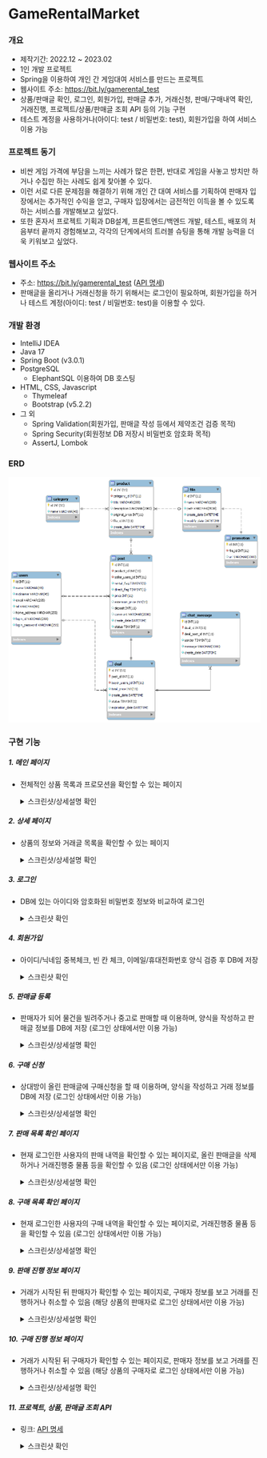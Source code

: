 # GameRentalMarket

### 개요
- 제작기간: 2022.12 ~ 2023.02
- 1인 개발 프로젝트
- Spring을 이용하여 개인 간 게임대여 서비스를 만드는 프로젝트
- 웹사이트 주소: https://bit.ly/gamerental_test
- 상품/판매글 확인, 로그인, 회원가입, 판매글 추가, 거래신청, 판매/구매내역 확인, 거래진행, 프로젝트/상품/판매글 조회 API 등의 기능 구현
- 테스트 계정을 사용하거나(아이디: test / 비밀번호: test), 회원가입을 하여 서비스 이용 가능

### 프로젝트 동기
- 비싼 게임 가격에 부담을 느끼는 사례가 많은 한편, 반대로 게임을 사놓고 방치만 하거나 수집만 하는 사례도 쉽게 찾아볼 수 있다.
- 이런 서로 다른 문제점을 해결하기 위해 개인 간 대여 서비스를 기획하여 판매자 입장에서는 추가적인 수익을 얻고, 구매자 입장에서는 금전적인 이득을 볼 수 있도록 하는 서비스를 개발해보고 싶었다.
- 또한 혼자서 프로젝트 기획과 DB설계, 프론트엔드/백엔드 개발, 테스트, 배포의 처음부터 끝까지 경험해보고, 각각의 단계에서의 트러블 슈팅을 통해 개발 능력을 더욱 키워보고 싶었다.

### 웹사이트 주소
- 주소: https://bit.ly/gamerental_test ([API 명세](https://port-0-gamerentalmarket-1b5xkk2fldcqafwk.gksl2.cloudtype.app/swagger-ui/index.html))
- 판매글을 올리거나 거래신청을 하기 위해서는 로그인이 필요하며, 회원가입을 하거나 테스트 계정(아이디: test / 비밀번호: test)을 이용할 수 있다.

### 개발 환경
- IntelliJ IDEA
- Java 17
- Spring Boot (v3.0.1)
- PostgreSQL 
  - ElephantSQL 이용하여 DB 호스팅
- HTML, CSS, Javascript
  - Thymeleaf
  - Bootstrap (v5.2.2)
- 그 외
  - Spring Validation(회원가입, 판매글 작성 등에서 제약조건 검증 목적)
  - Spring Security(회원정보 DB 저장시 비밀번호 암호화 목적)
  - AssertJ, Lombok

### ERD
<img src="./docs/ERD.png" width="600">

### 구현 기능
##### 1. 메인 페이지
- 전체적인 상품 목록과 프로모션을 확인할 수 있는 페이지
  <details>
  <summary>스크린샷/상세설명 확인</summary>

  <img src="https://user-images.githubusercontent.com/79515820/219845039-63475bc8-5600-4a59-8286-4b3dbf8810e2.png" width="500">

  - 1-1. 네비게이션 바(GNB)
    - 각 카테고리를 누르면 해당 카테고리의 상품만을 표시함
    - 로그인이 되어 있지 않다면 로그인 버튼이 노출되며, 로그인 상태라면 나의 거래정보와 로그아웃 버튼이 노출됨
  - 1-2. 프로모션
    - DB에 존재하는 프로모션 정보를 보여줌
    - 상품 관련 프로모션의 경우 클릭 시 해당 상품으로 이동
  - 1-3. 상품 목록
    - 모든/선택한 카테고리의 상품 정보 확인 가능
    - "빌려주기" 버튼을 클릭하면 해당 상품의 판매글 작성 페이지로 이동하며, "빌려쓰기" 버튼을 선택하면 해당 상품의 상세 페이지(거래 목록)로 이동함
    - 렌탈(게임 대여) 재고가 있을 경우 렌탈 최저가가 표시되며, 재고가 없을 경우 중고 최저가가 표시됨
    - 모든 재고가 없을 경우 "재고 없음" 문구가 노출됨
  - 1-4. 더보기
    - 추가 데이터를 가져오고 그 결과가 화면에 노출됨
    - 더 보여줄 데이터가 없다면 더보기 버튼은 사라짐
  </details>
##### 2. 상세 페이지
- 상품의 정보와 거래글 목록을 확인할 수 있는 페이지
  <details>
  <summary>스크린샷/상세설명 확인</summary>

  <img src="https://user-images.githubusercontent.com/79515820/219845134-28c41ad1-515e-4b6d-be0e-b64eec0048de.png" width="600">

  - 2-1. 상품 정보
  - 2-2. 분류선택
    - 렌탈하기/중고구매 버튼을 클릭하면 해당 분류의 판매글 목록(2-3)이 표시됨
  - 2-3. 판매글 목록
    - 선택한 분류에 해당하는 거래글들이 표시되며, 직거래인 경우 판매자의 대략적인 주소도 함께 표시됨
    - 각각의 행을 클릭하면 해당 판매글에 대한 상세 정보와 구매신청 버튼이 표시됨
  </details>
##### 3. 로그인
- DB에 있는 아이디와 암호화된 비밀번호 정보와 비교하여 로그인
  <details>
  <summary>스크린샷 확인</summary>

  <img src="https://user-images.githubusercontent.com/79515820/219845135-94704667-3e2f-4936-8e23-1c8c788925d1.png" width="400">
  </details>
##### 4. 회원가입
- 아이디/닉네임 중복체크, 빈 칸 체크, 이메일/휴대전화번호 양식 검증 후 DB에 저장
  <details>
  <summary>스크린샷 확인</summary>

  <img src="https://user-images.githubusercontent.com/79515820/219845136-7cef8d39-aaf7-4e49-8c64-dc31f46c44f2.png" width="400">
  </details>
##### 5. 판매글 등록
- 판매자가 되어 물건을 빌려주거나 중고로 판매할 때 이용하며, 양식을 작성하고 판매글 정보를 DB에 저장 (로그인 상태에서만 이용 가능)
  <details>
  <summary>스크린샷/상세설명 확인</summary>

  <img src="https://user-images.githubusercontent.com/79515820/219845137-77c4ce18-f0b4-4800-972b-132029dce90c.png" width="500">

  - 5-1. 물품정보
    - 판매할 상품의 정보 입력
    - 판매유형/거래방법 선택에 따라 입력 폼이 변경됨
    - 연장금액/보증금 선택은 선택사항
  - 5-2. 내 정보
    - 거래 상대에게 표시될 현재 로그인 사용자 정보
  </details>
##### 6. 구매 신청
- 상대방이 올린 판매글에 구매신청을 할 때 이용하며, 양식을 작성하고 거래 정보를 DB에 저장 (로그인 상태에서만 이용 가능)
  <details>
  <summary>스크린샷/상세설명 확인</summary>

  <img src="https://user-images.githubusercontent.com/79515820/219845138-2cbfb573-4b68-46bf-922b-4f6587078ef2.png" width="500">

  - 6-1. 물품정보
    - 구매신청할 상품의 정보 확인
    - 렌탈의 경우 대여기간 선택 가능(연장 불가 선택시 대여기간 고정)
    - 대여기간을 선택할 때마다 총 가격이 변동됨 (총 가격 = 대여금액 + 연장금액 + 보증금)
  - 6-2. 내 정보
    - 거래 상대에게 표시될 현재 로그인 사용자 정보
  </details>
##### 7. 판매 목록 확인 페이지
- 현재 로그인한 사용자의 판매 내역을 확인할 수 있는 페이지로, 올린 판매글을 삭제하거나 거래진행중 물품 등을 확인할 수 있음 (로그인 상태에서만 이용 가능)
  <details>
  <summary>스크린샷/상세설명 확인</summary>

  <img src="https://user-images.githubusercontent.com/79515820/219845139-37992363-e131-4ff1-ae3c-1017093084ee.png" width="500">

  - 7-1. 판매 건수
    - 등록한 물품, 거래진행중 물품, 거래종료 물품의 개수 확인 가능
  - 7-2. 판매 탭
  - 7-3. 판매 정보
    - 각각의 행을 클릭하면 해당 글에 대한 상세 정보와 글 삭제/거래 진행 버튼 등이 표시됨
  </details>
##### 8. 구매 목록 확인 페이지
- 현재 로그인한 사용자의 구매 내역을 확인할 수 있는 페이지로, 거래진행중 물품 등을 확인할 수 있음 (로그인 상태에서만 이용 가능)
  <details>
  <summary>스크린샷/상세설명 확인</summary>
  
  <img src="https://user-images.githubusercontent.com/79515820/219845141-ed60c566-d225-49cc-8d8d-600d08c33b46.png" width="500">

  - 8-1. 구매 건수
    - 거래진행중 물품, 거래종료 물품의 개수 확인 가능
  - 8-2. 구매 탭
  - 8-3. 구매 정보
    - 각각의 행을 클릭하면 해당 글에 대한 상세 정보와 거래 진행 버튼이 표시됨  
  </details>
##### 9. 판매 진행 정보 페이지
- 거래가 시작된 뒤 판매자가 확인할 수 있는 페이지로, 구매자 정보를 보고 거래를 진행하거나 취소할 수 있음 (해당 상품의 판매자로 로그인 상태에서만 이용 가능)
  <details>
  <summary>스크린샷/상세설명 확인</summary>

  <img src="https://user-images.githubusercontent.com/79515820/219845143-0b6032b5-4ce9-41d6-8b15-67f58cf45c8c.png" width="500">

  - 9-1. 판매 정보
    - 물품정보, 거래정보, 구매자 정보 확인 가능
  - 9-2. 판매 절차
    - 현재 거래 상태를 표시함
    - 렌탈/직거래, 렌탈/택배, 중고/직거래, 중고/택배의 거래방법 별로 서로 다른 판매절차가 노출됨
  </details>
##### 10. 구매 진행 정보 페이지
- 거래가 시작된 뒤 구매자가 확인할 수 있는 페이지로, 판매자 정보를 보고 거래를 진행하거나 취소할 수 있음 (해당 상품의 구매자로 로그인 상태에서만 이용 가능)
  <details>
  <summary>스크린샷/상세설명 확인</summary>

  <img src="https://user-images.githubusercontent.com/79515820/219845945-9718b865-ba0b-4dc1-b7f7-2a2fe3d4cdc7.png" width="500">

  - 10-1. 구매 정보
    - 물품정보, 거래정보, 판매자 정보 확인 가능
  - 10-2. 구매 절차
    - 현재 거래 상태를 표시함
    - 렌탈/직거래, 렌탈/택배, 중고/직거래, 중고/택배의 거래방법 별로 서로 다른 판매절차가 노출됨
  </details>
##### 11. 프로젝트, 상품, 판매글 조회 API
  - 링크: [API 명세](https://port-0-gamerentalmarket-1b5xkk2fldcqafwk.gksl2.cloudtype.app/swagger-ui/index.html)
    <details>
    <summary>스크린샷 확인</summary>

    <img src="https://user-images.githubusercontent.com/79515820/219845147-ed861e69-6e91-4bb2-9edb-a701d534e7c7.png" width="600">
    </details>
